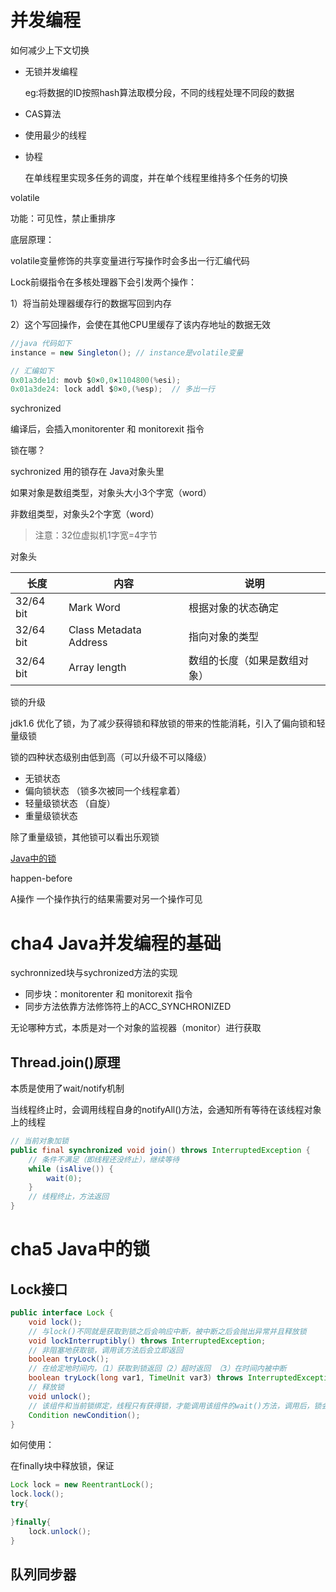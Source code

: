 # 并发编程

如何减少上下文切换

- 无锁并发编程

  eg:将数据的ID按照hash算法取模分段，不同的线程处理不同段的数据

- CAS算法

- 使用最少的线程

- 协程

  在单线程里实现多任务的调度，并在单个线程里维持多个任务的切换





volatile

功能：可见性，禁止重排序

底层原理：

volatile变量修饰的共享变量进行写操作时会多出一行汇编代码

Lock前缀指令在多核处理器下会引发两个操作：

1）将当前处理器缓存行的数据写回到内存

2）这个写回操作，会使在其他CPU里缓存了该内存地址的数据无效

```java
//java 代码如下
instance = new Singleton(); // instance是volatile变量

// 汇编如下
0x01a3de1d: movb $0×0,0×1104800(%esi);
0x01a3de24: lock addl $0×0,(%esp);	// 多出一行
```





sychronized





编译后，会插入monitorenter 和 monitorexit 指令



锁在哪？

sychronized 用的锁存在 Java对象头里

如果对象是数组类型，对象头大小3个字宽（word）

非数组类型，对象头2个字宽（word）

> 注意：32位虚拟机1字宽=4字节



对象头

| 长度      | 内容                   | 说明                         |
| --------- | ---------------------- | ---------------------------- |
| 32/64 bit | Mark Word              | 根据对象的状态确定           |
| 32/64 bit | Class Metadata Address | 指向对象的类型               |
| 32/64 bit | Array length           | 数组的长度（如果是数组对象） |



锁的升级

jdk1.6 优化了锁，为了减少获得锁和释放锁的带来的性能消耗，引入了偏向锁和轻量级锁

锁的四种状态级别由低到高（可以升级不可以降级）

- 无锁状态
- 偏向锁状态  （锁多次被同一个线程拿着）
- 轻量级锁状态 （自旋）
- 重量级锁状态

除了重量级锁，其他锁可以看出乐观锁

[Java中的锁 ](https://blog.csdn.net/zqz_zqz/article/details/70233767)





happen-before

A操作 一个操作执行的结果需要对另一个操作可见







# cha4 Java并发编程的基础

sychronnized块与sychronized方法的实现

- 同步块：monitorenter 和 monitorexit 指令
- 同步方法依靠方法修饰符上的ACC_SYNCHRONIZED

无论哪种方式，本质是对一个对象的监视器（monitor）进行获取







## Thread.join()原理

本质是使用了wait/notify机制

当线程终止时，会调用线程自身的notifyAll()方法，会通知所有等待在该线程对象上的线程

```java
// 当前对象加锁
public final synchronized void join() throws InterruptedException {
	// 条件不满足（即线程还没终止），继续等待
    while (isAlive()) {
        wait(0);
    }
	// 线程终止，方法返回
}
```





# cha5 Java中的锁

## Lock接口

```java
public interface Lock {
    void lock();
	// 与lock()不同就是获取到锁之后会响应中断，被中断之后会抛出异常并且释放锁 
    void lockInterruptibly() throws InterruptedException;
	// 非阻塞地获取锁，调用该方法后会立即返回
    boolean tryLock();
	// 在给定地时间内，（1）获取到锁返回（2）超时返回 （3）在时间内被中断
    boolean tryLock(long var1, TimeUnit var3) throws InterruptedException;
	// 释放锁
    void unlock();
	// 该组件和当前锁绑定，线程只有获得锁，才能调用该组件的wait()方法，调用后，锁会被释放
    Condition newCondition();
}
```





如何使用：

在finally块中释放锁，保证

```java
Lock lock = new ReentrantLock();
lock.lock();
try{
    
}finally{
    lock.unlock();
}
```



## 队列同步器

